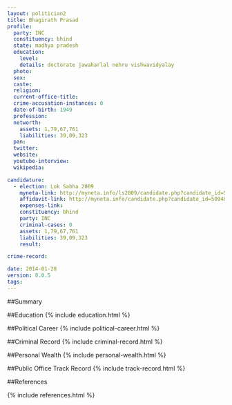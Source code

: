 ```yaml
---
layout: politician2
title: Bhagirath Prasad
profile: 
  party: INC
  constituency: bhind
  state: madhya pradesh
  education: 
    level: 
    details: doctorate jawaharlal nehru vishwavidyalay
  photo: 
  sex: 
  caste: 
  religion: 
  current-office-title: 
  crime-accusation-instances: 0
  date-of-birth: 1949
  profession: 
  networth: 
    assets: 1,79,67,761
    liabilities: 39,09,323
  pan: 
  twitter: 
  website: 
  youtube-interview: 
  wikipedia: 

candidature: 
  - election: Lok Sabha 2009
    myneta-link: http://myneta.info/ls2009/candidate.php?candidate_id=5094
    affidavit-link: http://myneta.info/candidate.php?candidate_id=5094&scan=original
    expenses-link: 
    constituency: bhind 
    party: INC
    criminal-cases: 0
    assets: 1,79,67,761
    liabilities: 39,09,323
    result:  

crime-record: 

date: 2014-01-28
version: 0.0.5
tags: 
---
```

##Summary


##Education
{% include education.html %}


##Political Career
{% include political-career.html %}


##Criminal Record
{% include criminal-record.html %}


##Personal Wealth
{% include personal-wealth.html %}


##Public Office Track Record
{% include track-record.html %}


##References


{% include references.html %}